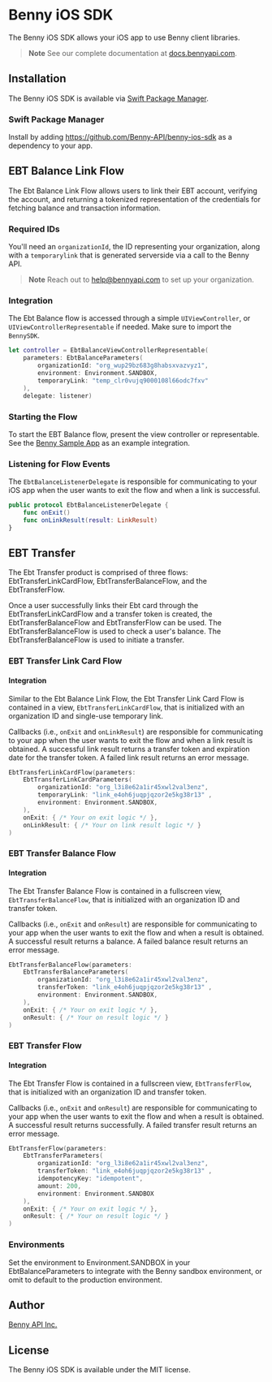 # Benny iOS SDK 
The Benny iOS SDK allows your iOS app to use Benny client libraries.

> **Note**
> See our complete documentation at [docs.bennyapi.com](https://docs.bennyapi.com).

## Installation 

The Benny iOS SDK is available via [Swift Package Manager](https://www.swift.org/documentation/package-manager/).

### Swift Package Manager
Install by adding https://github.com/Benny-API/benny-ios-sdk as a dependency to your app. 

## EBT Balance Link Flow

The Ebt Balance Link Flow allows users to link their EBT account, verifying the account, and
returning a tokenized representation of the credentials for fetching balance and transaction
information.

### Required IDs
You'll need an `organizationId`, the ID representing your organization, along with
a `temporarylink` that is generated serverside via a call to the Benny API.

> **Note**
> Reach out to [help@bennyapi.com](help@bennyapi.com) to set up your organization.

### Integration 
The Ebt Balance flow is accessed through a simple `UIViewController`, or `UIViewControllerRepresentable` if needed. Make sure to import
the `BennySDK`.
 
```swift
let controller = EbtBalanceViewControllerRepresentable(
    parameters: EbtBalanceParameters(
        organizationId: "org_wup29bz683g8habsxvazvyz1",
        environment: Environment.SANDBOX,
        temporaryLink: "temp_clr0vujq9000108l66odc7fxv"
    ), 
    delegate: listener)
```
### Starting the Flow

To start the EBT Balance flow, present the view controller or representable. 
See the [Benny Sample App](https://github.com/Benny-API/benny-ios-sdk/blob/main/benny-sample-app/bennysampleapp/ContentView.swift) as an example integration.

### Listening for Flow Events
The `EbtBalanceListenerDelegate` is responsible for communicating to your iOS app when the user wants to exit the flow and when a link is successful.

```swift
public protocol EbtBalanceListenerDelegate {
    func onExit()
    func onLinkResult(result: LinkResult)
}
```

## EBT Transfer 

The Ebt Transfer product is comprised of three flows: EbtTransferLinkCardFlow, EbtTransferBalanceFlow, and the EbtTransferFlow. 

Once a user successfully links their Ebt card through the EbtTransferLinkCardFlow and a transfer token is created, the EbtTransferBalanceFlow and EbtTransferFlow can be used. The EbtTransferBalanceFlow is used to check a user's balance. The EbtTransferBalanceFlow is used to initiate a transfer. 

### EBT Transfer Link Card Flow 

#### Integration 

Similar to the Ebt Balance Link Flow, the Ebt Transfer Link Card Flow is contained in a view, `EbtTransferLinkCardFlow`, that is initialized with an organization ID and single-use temporary link.

Callbacks (i.e., `onExit` and `onLinkResult`) are responsible for communicating to your app when the user wants to
exit the flow and when a link result is obtained. A successful link result returns a transfer token and expiration date for the transfer token. A failed link result returns an error message. 

```swift
EbtTransferLinkCardFlow(parameters:
    EbtTransferLinkCardParameters(
        organizationId: "org_l3i8e62a1ir45xwl2val3enz",
        temporaryLink: "link_e4oh6juqpjqzor2e5kg38r13" ,
        environment: Environment.SANDBOX,
    ),
    onExit: { /* Your on exit logic */ },
    onLinkResult: { /* Your on link result logic */ }
)
```

### EBT Transfer Balance Flow 

#### Integration 

The Ebt Transfer Balance Flow is contained in a fullscreen view, `EbtTransferBalanceFlow`, that is initialized with an organization ID and transfer token.

Callbacks (i.e., `onExit` and `onResult`) are responsible for communicating to your app when the user wants to exit the flow and when a result is obtained. A successful result returns a balance. A failed balance result returns an error message. 

```swift
EbtTransferBalanceFlow(parameters:
    EbtTransferBalanceParameters(
        organizationId: "org_l3i8e62a1ir45xwl2val3enz",
        transferToken: "link_e4oh6juqpjqzor2e5kg38r13" ,
        environment: Environment.SANDBOX,
    ),
    onExit: { /* Your on exit logic */ },
    onResult: { /* Your on result logic */ }
)
```

### EBT Transfer Flow 

#### Integration 

The Ebt Transfer Flow is contained in a fullscreen view, `EbtTransferFlow`, that is initialized with an organization ID and transfer token.

Callbacks (i.e., `onExit` and `onResult`) are responsible for communicating to your app when the user wants to exit the flow and when a result is obtained. A successful result returns successfully. A failed transfer result returns an error message. 

```swift
EbtTransferFlow(parameters:
    EbtTransferParameters(
        organizationId: "org_l3i8e62a1ir45xwl2val3enz",
        transferToken: "link_e4oh6juqpjqzor2e5kg38r13" ,
        idempotencyKey: "idempotent",
        amount: 200,
        environment: Environment.SANDBOX
    ),
    onExit: { /* Your on exit logic */ },
    onResult: { /* Your on result logic */ }
)
```

### Environments 
Set the environment to Environment.SANDBOX in your EbtBalanceParameters to integrate with the Benny sandbox environment, or omit to default to the production environment.

## Author
[Benny API Inc.](bennyapi.com)

## License 
The Benny iOS SDK is available under the MIT license.
